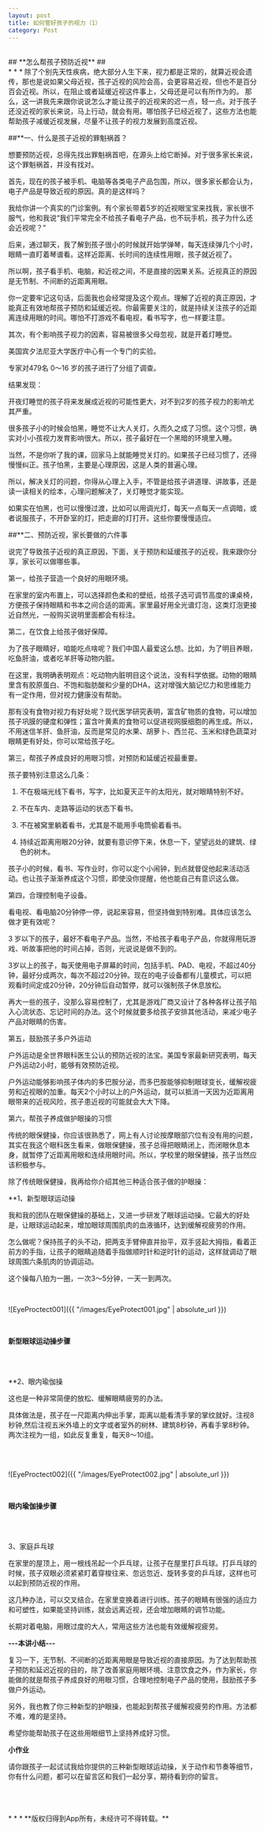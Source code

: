 ```yaml
---
layout: post
title: 如何管好孩子的视力（1）
category: Post
---
```

<br />
## **怎么帮孩子预防近视** ##

<br />
* * *
除了个别先天性疾病，绝大部分人生下来，视力都是正常的，就算近视会遗传，那也是说如果父母近视，孩子近视的风险会高，会更容易近视，但也不是百分百会近视。所以，在阻止或者延缓近视这件事上，父母还是可以有所作为的。
那么，这一讲我先来跟你说说怎么才能让孩子的近视来的迟一点，轻一点。对于孩子还没近视的家长来说，马上行动，就会有用。哪怕孩子已经近视了，这些方法也能帮助孩子减缓近视发展，尽量不让孩子的视力发展到高度近视。

##**一、什么是孩子近视的罪魁祸首？

想要预防近视，总得先找出罪魁祸首吧，在源头上给它断掉。对于很多家长来说，这个罪魁祸首，并没有找对。

首先，现在的孩子被手机、电脑等各类电子产品包围，所以，很多家长都会认为，电子产品是导致近视的原因。真的是这样吗？

我给你讲一个真实的门诊案例。有个家长带着5岁的近视眼宝宝来找我，家长很不服气，他和我说“我们平常完全不给孩子看电子产品，也不玩手机，孩子为什么还会近视呢？”

后来，通过聊天，我了解到孩子很小的时候就开始学弹琴，每天连续弹几个小时，眼睛一直盯着琴谱看。这样近距离、长时间的连续性用眼，孩子就近视了。

所以啊，孩子看手机、电脑，和近视之间，不是直接的因果关系。近视真正的原因是无节制、不间断的近距离用眼。

你一定要牢记这句话，后面我也会经常提及这个观点。理解了近视的真正原因，才能真正有效地帮孩子预防和延缓近视。你最需要关注的，就是持续关注孩子的近距离连续用眼的时间。哪怕不打游戏不看电视，看书写字，也一样要注意。

其次，有个影响孩子视力的因素，容易被很多父母忽视，就是开着灯睡觉。

美国宾夕法尼亚大学医疗中心有一个专门的实验。

专家对479名 0～16 岁的孩子进行了分组了调查。

结果发现：

开夜灯睡觉的孩子将来发展成近视的可能性更大，对不到2岁的孩子视力的影响尤其严重。

很多孩子小的时候会怕黑，睡觉不让大人关灯，久而久之成了习惯。这个习惯，确实对小小孩视力发育影响很大。所以，孩子最好在一个黑暗的环境里入睡。

当然，不是你听了我的课，回家马上就能睡觉关灯的。如果孩子已经习惯了，还得慢慢纠正。孩子怕黑，主要是心理原因，这是人类的普遍心理。

所以，解决关灯的问题，你得从心理上入手，不管是给孩子讲道理、讲故事，还是读一读相关的绘本，心理问题解决了，关灯睡觉才能实现。

如果实在怕黑，也可以慢慢过渡，比如可以用调光灯，每天一点每天一点调暗，或者说服孩子，不开卧室的灯，把走廊的灯打开。这些你要慢慢适应。

##**二、预防近视，家长要做的六件事

说完了导致孩子近视的真正原因，下面，关于预防和延缓孩子的近视，我来跟你分享，家长可以做哪些事。

第一，给孩子营造一个良好的用眼环境。

在家里的室内布置上，可以选择颜色柔和的壁纸，给孩子选可调节高度的课桌椅，方便孩子保持眼睛和书本之间合适的距离。家里最好用全光谱灯泡，这类灯泡更接近自然光，一般购买说明里面都会有标注。

第二，在饮食上给孩子做好保障。

为了孩子眼睛好，咱能吃点啥呢？我们中国人最爱这么想。比如，为了明目养眼，吃鱼肝油，或者吃羊肝等动物内脏。

在这里，我明确表明观点：吃动物内脏明目这个说法，没有科学依据。动物的眼睛里含有胶原蛋白、不饱和脂肪酸和少量的DHA，这对增强大脑记忆力和思维能力有一定作用，但对视力健康没有帮助。

那有没有食物对视力有好处呢？现代医学研究表明，富含矿物质的食物，可以增加孩子巩膜的硬度和弹性；富含叶黄素的食物可以促进视网膜细胞的再生成。所以，不用迷信羊肝、鱼肝油，反而是常见的水果、胡萝卜、西兰花、玉米和绿色蔬菜对眼睛更有好处，你可以常给孩子吃。

第三，帮孩子养成良好的用眼习惯，对预防和延缓近视最重要。

孩子要特别注意这么几条：

1. 不在极端光线下看书，写字，比如夏天正午的太阳光，就对眼睛特别不好。

2. 不在车内、走路等运动的状态下看书。

3. 不在被窝里躺着看书，尤其是不能用手电筒偷着看书。

4. 持续近距离用眼20分钟，就要有意识停下来，休息一下，望望远处的建筑、绿色的树木。

孩子小的时候，看书、写作业时，你可以定个小闹钟，到点就督促他起来活动活动。也让孩子渐渐养成这个习惯，即使没你提醒，他也能自己有意识这么做。

第四，合理控制电子设备。

看电视、看电脑20分钟停一停，说起来容易，但坚持做到特别难。具体应该怎么做才更有效呢？

3 岁以下的孩子，最好不看电子产品。当然，不给孩子看电子产品，你就得用玩游戏、听故事把他的时间占掉，否则，光说说是做不到的。

3岁以上的孩子，每天使用电子屏幕的时间，包括手机、PAD、电视，不超过40分钟，最好分成两次，每次不超过20分钟。现在的电子设备都有儿童模式，可以把观看时间定成20分钟，20分钟后自动暂停，就可以强制孩子休息放松。

再大一些的孩子，没那么容易控制了，尤其是游戏厂商又设计了各种各样让孩子陷入心流状态、忘记时间的办法。这个时候就要多给孩子安排其他活动，来减少电子产品对眼睛的伤害。

第五，鼓励孩子多户外运动

户外运动是全世界眼科医生公认的预防近视的法宝。美国专家最新研究表明，每天户外运动2小时，能够有效预防近视。

户外运动能够影响孩子体内的多巴胺分泌，而多巴胺能够抑制眼球变长，缓解视疲劳和近视眼的加重。每天2个小时以上的户外运动，就可以抵消一天因为近距离用眼带来的近视风险，孩子患近视的可能就会大大下降。

第六，帮孩子养成做护眼操的习惯

传统的眼保健操，你应该很熟悉了，网上有人讨论按摩眼部穴位有没有用的问题，其实在我这个眼科医生看来，做眼保健操，孩子总得把眼睛闭上，而闭眼休息本身，就暂停了近距离用眼和连续用眼时间。所以，学校里的眼保健操，孩子当然应该积极参与。

除了传统眼保健操，我再给你介绍其他三种适合孩子做的护眼操：

**1、新型眼球运动操

我和我的团队在眼保健操的基础上，又进一步研发了眼球运动操。它最大的好处是，让眼球运动起来，增加眼球周围肌肉的血液循环，达到缓解视疲劳的作用。

怎么做呢？保持孩子的头不动，把两支手臂伸直并抬平，双手竖起大拇指，看着正前方的手指，让孩子的眼睛追随着手指做顺时针和逆时针的运动，这样就调动了眼球周围六条肌肉的协调运动。

这个操每八拍为一圈，一次3～5分钟，一天一到两次。

<br />

![EyeProctect001]({{ "/images/EyeProtect001.jpg" | absolute_url }})

<br />

**新型眼球运动操步骤**

<br />
<br />

**2、眼内瑜伽操

这也是一种非常简便的放松、缓解眼睛疲劳的办法。

具体做法是，孩子在一尺距离内伸出手掌，距离以能看清手掌的掌纹就好。注视8秒钟,然后注视五米外墙上的文字或者室外的树林、建筑8秒钟，再看手掌8秒钟。两次注视为一组，如此反复重复，每天8～10组。

<br />
<br />

![EyeProctect002]({{ "/images/EyeProtect002.jpg" | absolute_url }})

<br />

**眼内瑜伽操步骤**

<br />
<br />

3、家庭乒乓球

在家里的屋顶上，用一根线吊起一个乒乓球，让孩子在屋里打乒乓球。打乒乓球的时候，孩子双眼必须紧紧盯着穿梭往来、忽远忽近、旋转多变的乒乓球，这样也可以起到预防近视的作用。

这几种办法，可以交叉结合。在家里变换着进行训练。孩子的眼睛有很强的适应力和可塑性，如果能坚持训练，就会远离近视，还会增加眼睛的调节功能。

长期对着电脑，用眼过度的大人，常用这些方法也能有效缓解视疲劳。

**---本讲小结---**

复习一下，无节制、不间断的近距离用眼是导致近视的直接原因。为了达到帮助孩子预防和延迟近视的目的，除了改善家庭用眼环境、注意饮食之外，作为家长，你能做的就是帮孩子养成良好的用眼习惯，合理地控制电子产品的使用，鼓励孩子多做户外运动。

另外，我也教了你三种新型的护眼操，也能起到帮孩子缓解视疲劳的作用。方法都不难，难的是坚持。

希望你能帮助孩子在这些用眼细节上坚持养成好习惯。

**小作业**

请你跟孩子一起试试我给你提供的三种新型眼球运动操，关于动作和节奏等细节，你有什么问题，都可以在留言区和我们一起分享，期待看到你的留言。



<br />
<br />
<br />
* * *
**版权归得到App所有，未经许可不得转载。**
